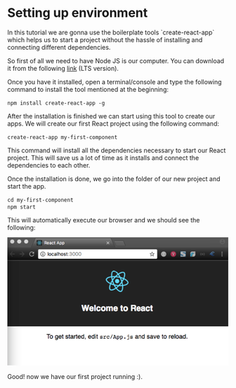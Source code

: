 # Setting up environment

In this tutorial we are gonna use the boilerplate tools \`create-react-app\` which helps us to start a project without the hassle of installing and connecting different dependencies.

So first of all we need to have Node JS is our computer. You can download it from the following [link](https://nodejs.org/es/) \(LTS version\).

Once you have it installed, open a terminal/console and type the following command to install the tool mentioned at the beginning:

```
npm install create-react-app -g
```

After the installation is finished we can start using this tool to create our apps. We will create our first React project using the following command:

```
create-react-app my-first-component
```

This command will install all the dependencies necessary to start our React project. This will save us a lot of time as it installs and connect the dependencies to each other.

Once the installation is done, we go into the folder of our new project and start the app.

```
cd my-first-component
npm start
```

This will automatically execute our browser and we should see the following:

![](/assets/react-tuto-01.png)

Good! now we have our first project running :\).

